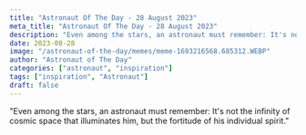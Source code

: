 ```yaml
---
title: "Astronaut Of The Day - 28 August 2023"
meta_title: "Astronaut Of The Day - 28 August 2023"
description: "Even among the stars, an astronaut must remember: It's not the infinity of cosmic space that illuminates him, but the fortitude of his individual spirit."
date: 2023-08-28
image: "/astronaut-of-the-day/memes/meme-1693216568.685312.WEBP"
author: "Astronaut of The Day"
categories: ["astronaut", "inspiration"]
tags: ["inspiration", "Astronaut"]
draft: false
---
```

"Even among the stars, an astronaut must remember: It's not the infinity of cosmic space that illuminates him, but the fortitude of his individual spirit."
        